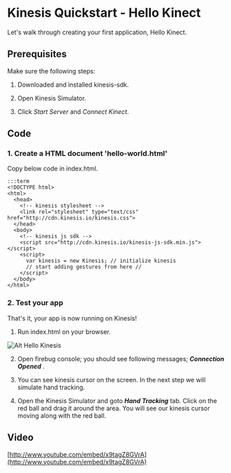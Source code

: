 Kinesis Quickstart - Hello Kinect
=======================

Let's walk through creating your first application, Hello Kinect. 

Prerequisites
-------------

Make sure the following steps:

  1. Downloaded and installed kinesis-sdk.

  2. Open Kinesis Simulator.
  
  3. Click _Start Server_ and _Connect Kinect_.

Code
----

### 1. Create a HTML document 'hello-world.html' ###

Copy below code in index.html.

    :::term
    <!DOCTYPE html>
    <html>
      <head>
        <!-- kinesis stylesheet -->
        <link rel="stylesheet" type="text/css" href="http://cdn.kinesis.io/kinesis.css">
      </head>
      <body>
        <!-- kinesis js sdk -->
        <script src="http://cdn.kinesis.io/kinesis-js-sdk.min.js"></script>
        <script>    
          var kinesis = new Kinesis; // initialize kinesis
          // start adding gestures from here //
        </script>
      </body>
    </html>

### 2. Test your app ###

That's it, your app is now running on Kinesis!

  1.  Run index.html on your browser. 
  
  ![Alt Hello Kinesis ](http://docs.kinesis.io/images/kinesis/hello.png)
  
  2.  Open firebug console; you should see following messages; ___Connection Opened___ .
  
  3.  You can see kinesis cursor on the screen. In the next step we will simulate hand tracking.
  
  4.  Open the Kinesis Simulator and goto ___Hand Tracking___ tab. Click on the red ball and drag it around the area. You will see our kinesis cursor moving along with the red ball.

Video
-----

[http://www.youtube.com/embed/x9tagZ8GVrA](http://www.youtube.com/embed/x9tagZ8GVrA)